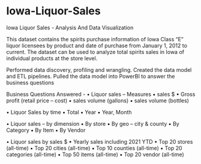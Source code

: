 # Iowa-Liquor-Sales
Iowa Liquor Sales - Analysis And Data Visualization

This dataset contains the spirits purchase information of Iowa Class “E” liquor licensees by product and date of purchase from January 1, 2012 to current. The dataset can be used to analyze total spirits sales in Iowa of individual products at the store level.

Performed data discovery, profiling and wrangling. 
Created the data model and ETL pipelines. 
Pulled the data model into PowerBI to answer the business questions 

Business Questions Answered - 
• Liquor sales – Measures
▪ sales $
▪ Gross profit (retail price – cost)
▪ sales volume (gallons)
▪ sales volume (bottles)

• Liquor Sales by time
▪ Total
▪ Year
▪ Year, Month

• Liquor sales – by dimension
▪ By store
▪ By geo – city & county
▪ By Category
▪ By Item
▪ By Vendor

• Liquor sales by sales $ 
▪ Yearly sales including 2021 YTD
▪ Top 20 stores  (all-time)
▪ Top 20 cities (all-time)
▪ Top 10 counties (all-time)
▪ Top 20 categories (all-time)
▪ Top 50 items (all-time)
▪ Top 20 vendor (all-time)
